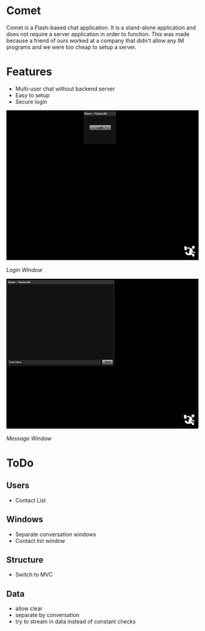 # Comet
Comet is a Flash-based chat application. It is a stand-alone application and does not require a server application in order to function. This was made because a friend of ours worked at a company that didn't allow any IM programs and we were too cheap to setup a server.

# Features
- Multi-user chat without backend server
- Easy to setup
- Secure login

![Login Window](/assets/screenshot1.png)

*Login Window*

![Message Window](/assets/screenshot2.png)

*Message Window*

# ToDo
## Users
  - Contact List

## Windows
  - Separate conversation windows
  - Contact list window

## Structure
  - Switch to MVC

## Data
  - allow clear
  - separate by conversation
  - try to stream in data instead of constant checks